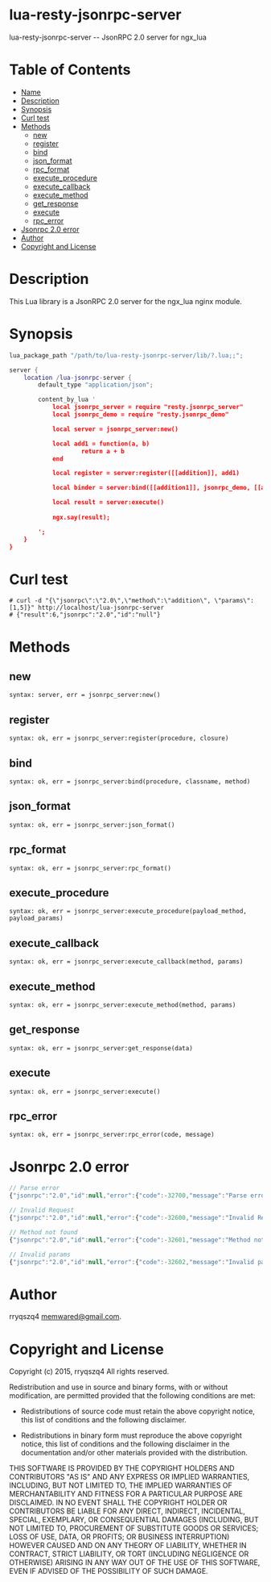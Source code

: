 lua-resty-jsonrpc-server
========================

lua-resty-jsonrpc-server -- JsonRPC 2.0 server for ngx_lua

Table of Contents
=================

* [Name](#lua-resty-jsonrpc-server)
* [Description](#description)
* [Synopsis](#synopsis)
* [Curl test](#curl-test)
* [Methods](#methods)
	* [new](#new)
	* [register](#register)
	* [bind](#bind)
	* [json_format](#json_format)
	* [rpc_format](#rpc_format)
	* [execute_procedure](#execute_procedure)
	* [execute_callback](#execute_callback)
	* [execute_method](#execute_method)
	* [get_response](#get_response)
	* [execute](#execute)
	* [rpc_error](#rpc_error)
* [Jsonrpc 2.0 error](#jsonrpc-20-error)
* [Author](#author)
* [Copyright and License](#copyright-and-license)


Description
===========

This Lua library is a JsonRPC 2.0 server for the ngx_lua nginx module.


Synopsis
========

```lua
lua_package_path "/path/to/lua-resty-jsonrpc-server/lib/?.lua;;";

server {
	location /lua-jsonrpc-server {
		default_type "application/json";

		content_by_lua '
	        local jsonrpc_server = require "resty.jsonrpc_server"
	        local jsonrpc_demo = require "resty.jsonrpc_demo"

	        local server = jsonrpc_server:new()

	        local add1 = function(a, b)
	                return a + b
	        end

	        local register = server:register([[addition]], add1)

	        local binder = server:bind([[addition1]], jsonrpc_demo, [[add1]])

	        local result = server:execute()
	        
	        ngx.say(result);

		';
	}
}

```

Curl test
=========

```
# curl -d "{\"jsonrpc\":\"2.0\",\"method\":\"addition\", \"params\":[1,5]}" http://localhost/lua-jsonrpc-server
# {"result":6,"jsonrpc":"2.0","id":"null"}
```

Methods
=======

new
---
`syntax: server, err = jsonrpc_server:new()`

register
--------
`syntax: ok, err = jsonrpc_server:register(procedure, closure)`

bind
----
`syntax: ok, err = jsonrpc_server:bind(procedure, classname, method)`

json_format
-----------
`syntax: ok, err = jsonrpc_server:json_format()`

rpc_format
----------
`syntax: ok, err = jsonrpc_server:rpc_format()`

execute_procedure
-----------------
`syntax: ok, err = jsonrpc_server:execute_procedure(payload_method, payload_params)`

execute_callback
----------------
`syntax: ok, err = jsonrpc_server:execute_callback(method, params)`

execute_method
--------------
`syntax: ok, err = jsonrpc_server:execute_method(method, params)`

get_response
------------
`syntax: ok, err = jsonrpc_server:get_response(data)`

execute
-------
`syntax: ok, err = jsonrpc_server:execute()`

rpc_error
---------
`syntax: ok, err = jsonrpc_server:rpc_error(code, message)`

Jsonrpc 2.0 error
=================

```javascript
// Parse error
{"jsonrpc":"2.0","id":null,"error":{"code":-32700,"message":"Parse error"}}

// Invalid Request
{"jsonrpc":"2.0","id":null,"error":{"code":-32600,"message":"Invalid Request"}}

// Method not found
{"jsonrpc":"2.0","id":null,"error":{"code":-32601,"message":"Method not found"}}

// Invalid params
{"jsonrpc":"2.0","id":null,"error":{"code":-32602,"message":"Invalid params"}}
```

Author
======

rryqszq4 <memwared@gmail.com>.

Copyright and License
=====================

Copyright (c) 2015, rryqszq4
All rights reserved.

Redistribution and use in source and binary forms, with or without
modification, are permitted provided that the following conditions are met:

* Redistributions of source code must retain the above copyright notice, this
  list of conditions and the following disclaimer.

* Redistributions in binary form must reproduce the above copyright notice,
  this list of conditions and the following disclaimer in the documentation
  and/or other materials provided with the distribution.

THIS SOFTWARE IS PROVIDED BY THE COPYRIGHT HOLDERS AND CONTRIBUTORS "AS IS"
AND ANY EXPRESS OR IMPLIED WARRANTIES, INCLUDING, BUT NOT LIMITED TO, THE
IMPLIED WARRANTIES OF MERCHANTABILITY AND FITNESS FOR A PARTICULAR PURPOSE ARE
DISCLAIMED. IN NO EVENT SHALL THE COPYRIGHT HOLDER OR CONTRIBUTORS BE LIABLE
FOR ANY DIRECT, INDIRECT, INCIDENTAL, SPECIAL, EXEMPLARY, OR CONSEQUENTIAL
DAMAGES (INCLUDING, BUT NOT LIMITED TO, PROCUREMENT OF SUBSTITUTE GOODS OR
SERVICES; LOSS OF USE, DATA, OR PROFITS; OR BUSINESS INTERRUPTION) HOWEVER
CAUSED AND ON ANY THEORY OF LIABILITY, WHETHER IN CONTRACT, STRICT LIABILITY,
OR TORT (INCLUDING NEGLIGENCE OR OTHERWISE) ARISING IN ANY WAY OUT OF THE USE
OF THIS SOFTWARE, EVEN IF ADVISED OF THE POSSIBILITY OF SUCH DAMAGE.

















